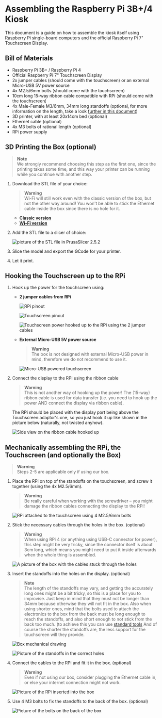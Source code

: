 # Assembling the Raspberry Pi 3B+/4 Kiosk
This document is a guide on how to assemble the kiosk itself using Raspberry Pi single-board computers and the official Raspberry Pi 7" Touchscreen Display.  

## Bill of Materials
- Raspberry Pi 3B+ / Raspberry Pi 4
- Official Raspberry Pi 7" Touchscreen Display
- 2x jumper cables (should come with the touchscreen) or an external Micro-USB 5V power source
- 4x M2.5/6mm bolts (should come with the touchscreen)
- 10cm long 15-way ribbon cable compatible with RPi (should come with the touchscreen)
- 4x Male-Female M3/6mm, 34mm long standoffs (optional, for more information on the length, take a look [further in this document](#mechanically-assembling-the-rpi-the-touchscreen-and-optionally-the-box))
- 3D printer, with at least 20x14cm bed (optional)
- Ethernet cable (optional)
- 4x M3 bolts of rational length (optional)
- RPi power supply

## 3D Printing the Box (optional)  
> **Note**  
> We strongly recommend choosing this step as the first one, since the printing takes some time, and this way your printer can be running while you continue with another step.  

1. Download the STL file of your choice:  
    > **Warning**  
    > Wi-Fi will still work even with the classic version of the box, but not the other way around! You won't be able to stick the Ethernet cable inside the box since there is no hole for it.

    - [**Classic version**](models/rpi_kiosk_box.STL)
    - [**Wi-Fi version**](models/rpi_kiosk_box_wifi.STL)
1. Add the STL file to a slicer of choice:  
    
    ![picture of the STL file in PrusaSlicer 2.5.2](images/slicer.png)
1. Slice the model and export the GCode for your printer.
1. Let it print.

## Hooking the Touchscreen up to the RPi

1. Hook up the power for the touchscreen using:
    - **2 jumper cables from RPi**

      ![RPi pinout](images/rpi_pinout.png)

      ![Touchscreen pinout](images/touchscreen_pins.jpg)

      ![Touchscreen power hooked up to the RPi using the 2 jumper cables](images/touchscreen_jumper_pwr.jpg)  
    - **External Micro-USB 5V power source**

        > **Warning**  
        > The box is not designed with external Micro-USB power in mind, therefore we do not recommend to use it.

      ![Micro-USB powered touchscreen](images/touchscreen_microusb_pwr.jpg)
2. Connect the display to the RPi using the ribbon cable
    > **Warning**  
    > This is not another way of hooking up the power! The (15-way) ribbon cable is used for data transfer (i.e. you need to hook up the power AND connect the display via ribbon cable).  
    
    The RPi should be placed with the display port being above the Touchscreen adaptor's one, so you just hook it up like shown in the picture below (naturally, not twisted anyhow).

    ![Side view on the ribbon cable hooked up](images/ribbon_cable_side_view.jpg)

## Mechanically assembling the RPi, the Touchscreen (and optionally the Box)

>**Warning**  
> Steps 2-5 are applicable only if using our box.

1. Place the RPi on top of the standoffs on the touchscreen, and screw it together (using the 4x M2.5/6mm).
    >**Warning**  
    > Be really careful when working with the screwdriver – you might damage the ribbon cables connecting the display to the RPi!

    ![RPi attached to the touchscreen using 4 M2.5/6mm bolts](images/screwed_rpi.jpg)

1. Stick the necessary cables through the holes in the box. (optional)

    > **Warning**  
    > When using RPi 4 (or anything using USB-C connector for power), this step might be very tricky, since the connector itself is about 3cm long, which means you might need to put it inside afterwards when the whole thing is assembled.

    ![A picture of the box with the cables stuck through the holes](images/box_with_cables.jpg)

1. Insert the standoffs into the holes on the display. (optional)

    > **Note**  
    > The length of the standoffs may vary, and getting the accurately long ones might be a bit tricky, so this is a place for you to improvise. Just keep in mind that they must not be longer than 34mm because otherwise they will not fit in the box. Also when using shorter ones, mind that the bolts used to attach the electronics to the box from the back must be long enough to reach the standoffs, and also short enough to not stick from the back too much. (to achieve this you can use [standard tools](https://en.wikipedia.org/wiki/File_(tool)) And of course the shorter the standoffs are, the less support for the touchscreen will they provide.

    ![Box mechanical drawing](images/box_drawing.png)

    ![Picture of the standoffs in the correct holes](images/touchscreen_standoffs.jpg)

2. Connect the cables to the RPi and fit it in the box. (optional)

    >**Warning**  
    >Even if not using our box, consider plugging the Ethernet cable in, or else your internet connection might not work.

    ![Picture of the RPi inserted into the box](images/rpi_in_the_box.jpg)

3. Use 4 M3 bolts to fix the standoffs to the back of the box. (optional)

    ![Picture of the bolts on the back of the box](images/box_back.jpg)